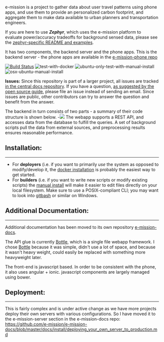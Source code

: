 e-mission is a project to gather data about user travel patterns using phone
apps, and use them to provide an personalized carbon footprint, and aggregate
them to make data available to urban planners and transportation engineers.

If you are here to use ***Zephyr***, which uses the e-mission platform to
evaluate power/accuracy tradeoffs for background sensed data, please see the
[zephyr-specific README and examples](https://github.com/e-mission/e-mission-server/tree/master/zephyr).

It has two components, the backend server and the phone apps. This is the
backend server - the phone apps are available in the [e-mission-phone
repo](https://github.com/amplab/e-mission-phone)

[![Build Status](https://travis-ci.org/shankari/e-mission-server.svg?branch=master)](https://travis-ci.org/shankari/e-mission-server) ![test-with-docker](https://github.com/e-mission/e-mission-server/workflows/test-with-docker/badge.svg) ![ubuntu-only-test-with-manual-install](https://github.com/e-mission/e-mission-server/workflows/ubuntu-only-test-with-manual-install/badge.svg) ![osx-ubuntu-manual-install](https://github.com/e-mission/e-mission-server/workflows/osx-ubuntu-manual-install/badge.svg)

**Issues:** Since this repository is part of a larger project, all issues are tracked [in the central docs repository](https://github.com/e-mission/e-mission-docs/issues). If you have a question, [as suggested by the open source guide](https://opensource.guide/how-to-contribute/#communicating-effectively), please file an issue instead of sending an email. Since issues are public, other contributors can try to answer the question and benefit from the answer.

The backend in turn consists of two parts - a summary of their code structure is shown below.
-![][Python_Structure]
The webapp supports a REST API, and accesses data from the database to fulfill
the queries.  A set of background scripts pull the data from external sources, and
preprocessing results ensures reasonable performance.

## Installation: ##
----------
- For **deployers** (i.e. if you want to primarily *use* the system as opposed to modify/develop it, the [docker installation](https://github.com/e-mission/e-mission-docker) is probably the easiest way to get started.
- For **builders** (i.e. if you want to write new scripts or modify existing scripts) the [manual install](https://github.com/e-mission/e-mission-docs/blob/master/docs/install/manual_install.md) will make it easier to edit files directly on your local filesystem. Make sure to use a POSIX-compliant CLI; you may want to look into [gitbash](https://openhatch.org/missions/windows-setup/install-git-bash) or similar on Windows.

## Additional Documentation: ##
----------
Additional documentation has been moved to its own repository [e-mission-docs](https://github.com/e-mission/e-mission-docs). 

The API glue is currently [Bottle](http://bottlepy.org/docs/dev/index.html), which is a single file webapp framework. I
chose [Bottle](http://bottlepy.org/docs/dev/index.html) because it was simple, didn't use a lot of space, and because it
wasn't heavy weight, could easily be replaced with something more heavyweight
later.

The front-end is javascript based. In order to be consistent with the phone, it
also uses angular + ionic. javascript components are largely managed using
bower.

## Deployment: ##
----------
This is fairly complex and is under active change as we have more projects deploy their own servers with various configurations.
So I have moved it to the e-mission-server section in the e-mission-docs repo:
https://github.com/e-mission/e-mission-docs/blob/master/docs/install/deploying_your_own_server_to_production.md

[Python_Structure]: https://raw.github.com/amplab/e-mission-server/master/figs/e-mission-server-module-structure.png
